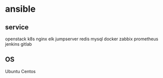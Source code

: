 # ansible

## service
openstack
k8s
nginx
elk
jumpserver
redis
mysql
docker
zabbix
prometheus
jenkins
gitlab

## OS
Ubuntu
Centos
